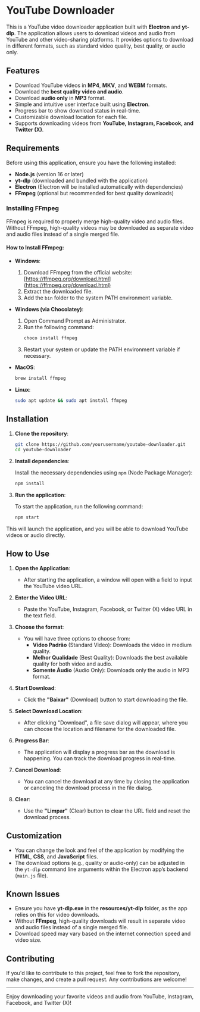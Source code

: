 # YouTube Downloader

This is a YouTube video downloader application built with **Electron** and **yt-dlp**. The application allows users to download videos and audio from YouTube and other video-sharing platforms. It provides options to download in different formats, such as standard video quality, best quality, or audio only.

## Features

- Download YouTube videos in **MP4**, **MKV**, and **WEBM** formats.
- Download the **best quality video and audio**.
- Download **audio only** in **MP3** format.
- Simple and intuitive user interface built using **Electron**.
- Progress bar to show download status in real-time.
- Customizable download location for each file.
- Supports downloading videos from **YouTube, Instagram, Facebook, and Twitter (X)**.

## Requirements

Before using this application, ensure you have the following installed:

- **Node.js** (version 16 or later)
- **yt-dlp** (downloaded and bundled with the application)
- **Electron** (Electron will be installed automatically with dependencies)
- **FFmpeg** (optional but recommended for best quality downloads)

### Installing FFmpeg

FFmpeg is required to properly merge high-quality video and audio files. Without FFmpeg, high-quality videos may be downloaded as separate video and audio files instead of a single merged file.

#### How to Install FFmpeg:

- **Windows**:
  1. Download FFmpeg from the official website: [https://ffmpeg.org/download.html](https://ffmpeg.org/download.html)
  2. Extract the downloaded file.
  3. Add the `bin` folder to the system PATH environment variable.
  
- **Windows (via Chocolatey)**:
  1. Open Command Prompt as Administrator.
  2. Run the following command:
     ```bash
     choco install ffmpeg
     ```
  3. Restart your system or update the PATH environment variable if necessary.

- **MacOS**:
  ```bash
  brew install ffmpeg
  ```

- **Linux**:
  ```bash
  sudo apt update && sudo apt install ffmpeg
  ```

## Installation

1. **Clone the repository**:

   ```bash
   git clone https://github.com/yourusername/youtube-downloader.git
   cd youtube-downloader
   ```

2. **Install dependencies**:

   Install the necessary dependencies using `npm` (Node Package Manager):

   ```bash
   npm install
   ```

3. **Run the application**:

   To start the application, run the following command:

   ```bash
   npm start
   ```

This will launch the application, and you will be able to download YouTube videos or audio directly.

## How to Use

1. **Open the Application**:
   - After starting the application, a window will open with a field to input the YouTube video URL.

2. **Enter the Video URL**:
   - Paste the YouTube, Instagram, Facebook, or Twitter (X) video URL in the text field.

3. **Choose the format**:
   - You will have three options to choose from:
     - **Vídeo Padrão** (Standard Video): Downloads the video in medium quality.
     - **Melhor Qualidade** (Best Quality): Downloads the best available quality for both video and audio.
     - **Somente Áudio** (Audio Only): Downloads only the audio in MP3 format.

4. **Start Download**:
   - Click the **"Baixar"** (Download) button to start downloading the file.

5. **Select Download Location**:
   - After clicking "Download", a file save dialog will appear, where you can choose the location and filename for the downloaded file.

6. **Progress Bar**:
   - The application will display a progress bar as the download is happening. You can track the download progress in real-time.

7. **Cancel Download**:
   - You can cancel the download at any time by closing the application or canceling the download process in the file dialog.

8. **Clear**:
   - Use the **"Limpar"** (Clear) button to clear the URL field and reset the download process.

## Customization

- You can change the look and feel of the application by modifying the **HTML**, **CSS**, and **JavaScript** files.
- The download options (e.g., quality or audio-only) can be adjusted in the `yt-dlp` command line arguments within the Electron app’s backend (`main.js` file).

## Known Issues

- Ensure you have **yt-dlp.exe** in the **resources/yt-dlp** folder, as the app relies on this for video downloads.
- Without **FFmpeg**, high-quality downloads will result in separate video and audio files instead of a single merged file.
- Download speed may vary based on the internet connection speed and video size.

## Contributing

If you'd like to contribute to this project, feel free to fork the repository, make changes, and create a pull request. Any contributions are welcome!

---

Enjoy downloading your favorite videos and audio from YouTube, Instagram, Facebook, and Twitter (X)!

